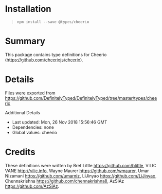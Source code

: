 # Installation
> `npm install --save @types/cheerio`

# Summary
This package contains type definitions for Cheerio (https://github.com/cheeriojs/cheerio).

# Details
Files were exported from https://github.com/DefinitelyTyped/DefinitelyTyped/tree/master/types/cheerio

Additional Details
 * Last updated: Mon, 26 Nov 2018 15:56:46 GMT
 * Dependencies: none
 * Global values: cheerio

# Credits
These definitions were written by Bret Little <https://github.com/blittle>, VILIC VANE <http://vilic.info>, Wayne Maurer <https://github.com/wmaurer>, Umar Nizamani <https://github.com/umarniz>, LiJinyao <https://github.com/LiJinyao>, Chennakrishna <https://github.com/chennakrishna8>, AzSiAz <https://github.com/AzSiAz>.
